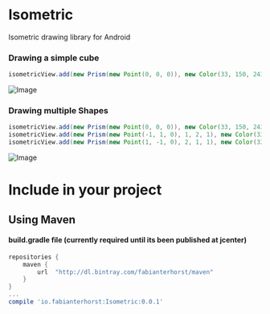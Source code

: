 # Isometric
Isometric drawing library for Android

### Drawing a simple cube

```java
isometricView.add(new Prism(new Point(0, 0, 0)), new Color(33, 150, 243));
```

![Image](https://raw.githubusercontent.com/fabianterhorst/isometric/master/asset/sample_1.png)

### Drawing multiple Shapes

```java
isometricView.add(new Prism(new Point(0, 0, 0)), new Color(33, 150, 243));
isometricView.add(new Prism(new Point(-1, 1, 0), 1, 2, 1), new Color(33, 150, 243));
isometricView.add(new Prism(new Point(1, -1, 0), 2, 1, 1), new Color(33, 150, 243));
```

![Image](https://raw.githubusercontent.com/fabianterhorst/isometric/master/asset/sample_2.png)

# Include in your project
## Using Maven
#### build.gradle file (currently required until its been published at jcenter)
```groovy
repositories {
    maven {
        url  "http://dl.bintray.com/fabianterhorst/maven" 
    }
}
...
compile 'io.fabianterhorst:Isometric:0.0.1'
```